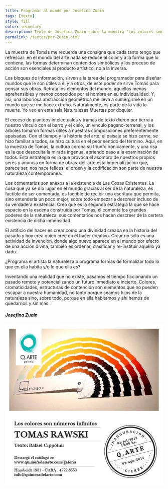 ```yaml
---
title: Programar al mundo por Josefina Zuain
tags: [texto]
style: fill
color: secondary
description: Texto de Josefina Zuain sobre la muestra "Los colores son numeros infinitos"
permalink: /textos/por-Zuain.html
---
```


La muestra de Tomás me recuerda una consigna que cada tanto tengo que refrescar: en el mundo del arte nada se reduce al color y a la forma que lo contiene, las formas determinan contenidos simbólicos y los proceso de acción son esenciales al producto artístico, no a la inversa.

Los bloques de información, sirven a la tarea del programador para diseñar mundos que le son útiles a él y a otros, de este poder se sirve Tomás para pensar sus obras. Retrata los elementos del mundo, aquellos menos aprehensibles y menos conocidos por el hombre en su individualidad. Y, así, una laboriosa abstracción geométrica me lleva a sumergirme en un mundo que se me hace extraño. Naturalmente, es parte de la vida la muerte. Yo veo en esta sala Naturalezas Muertas por doquier.

El exceso de planteos intelectuales y tramas de texto dieron por tierra a nuestro vínculo con el barro y el cielo, un vínculo pagano-terrenal, y los árboles tomaron formas útiles a nuestras composiciones preferentemente apaisadas. Con el tiempo y la historia del arte, el paisaje se hizo carne, se hizo familiar a todos, se hizo cultura en el peor sentido del término. Aquí, en la muestra de Tomás, la cultura corona su triunfo irónicamente, y una risa es la que desoculta la mirada ingenua, abriendo paso a la examinación de todos. Esta estrategia es la que provoca el asombro de nuestros propios seres y anuncia en forma de obras-del-arte esta imperialización que, parece ser, nos hace felices: el orden y la codificación son parte de nuestra naturaleza contemporánea.

Los comentarios son anexos a la existencia de Las Cosas Existentes. La cosa que ya se dio lugar en el mundo gracias al ser de la naturaleza, es factible de ser comentada, es factible de recibir una escritura que permita, sino entenderla un poco mejor, sobre todo empezar a descreer incluso de su verdadera existencia. Creo que es la segunda estrategia la que se hace espacio en la escena construida por Tomás, él comenta los grandes poderes de la naturaleza, sus comentarios nos hacen descreer de la certera existencia de dicha inmensidad.

El artificio del hacer es crear como una divinidad creaba en la historia del pasado y hoy crea quien cree en el hacer creativo. Crear no sólo es una actividad de invención, donde algo nuevo aparece en el mundo por efecto de una acción divina, también es ordenar, clasificar y re-instituir aquello ya dado.

¿Programa el artista la naturaleza o programa formas de formalizar todo lo que en ella habita y/o lo que ella es?

Inventando una realidad que no existe, pasamos el tiempo ficcionando un pasado remoto y potencializando un futuro inmediato e incierto. Colores, cromaticidades, estructuras de contención son elementos que no pueden escapar a nuestra humanidad, no tanto porque seamos hijos de la naturaleza sino, sobre todo, porque en ella habitamos y ahí hemos de quedarnos y sin más.

##### Josefina Zuain

![preview](/assets/textoMuestra.jpg)
